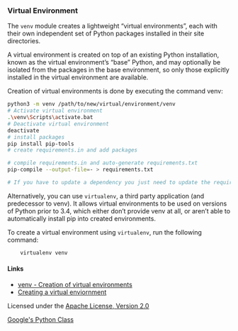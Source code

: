 
### Virtual Environment

The `venv` module creates a lightweight “virtual environments”, each with their own independent set of Python packages installed in their site directories. 

A virtual environment is created on top of an existing Python installation, known as the virtual environment’s “base” Python, and may optionally be isolated from the packages in the base environment, so only those explicitly installed in the virtual environment are available.

Creation of virtual environments is done by executing the command venv:

```bash
python3 -m venv /path/to/new/virtual/environment/venv
# Activate virtual environment
.\venv\Scripts\activate.bat
# Deactivate virtual environment
deactivate
# install packages
pip install pip-tools
# create requirements.in and add packages

# compile requirements.in and auto-generate requirements.txt
pip-compile --output-file=- > requirements.txt

# If you have to update a dependency you just need to update the requirements.in file and redo pip-compile
```

Alternatively, you can use `virtualenv`, a third party application (and predecessor to venv). It allows virtual environments to be used on versions of Python prior to 3.4, which either don’t provide venv at all, or aren’t able to automatically install pip into created environments.

To create a virtual environment using `virtualenv`, run the following command:

```bash
    virtualenv venv
```

#### Links
- [venv - Creation of virtual environments](https://docs.python.org/3/library/venv.html)
- [Creating a virtual enviornment](https://packaging.python.org/guides/installing-using-pip-and-virtual-environments/#creating-a-virtual-environment)

Licensed under the [Apache License, Version 2.0](http://www.apache.org/licenses/LICENSE-2.0)

[Google's Python Class](http://code.google.com/edu/languages/google-python-class/)


